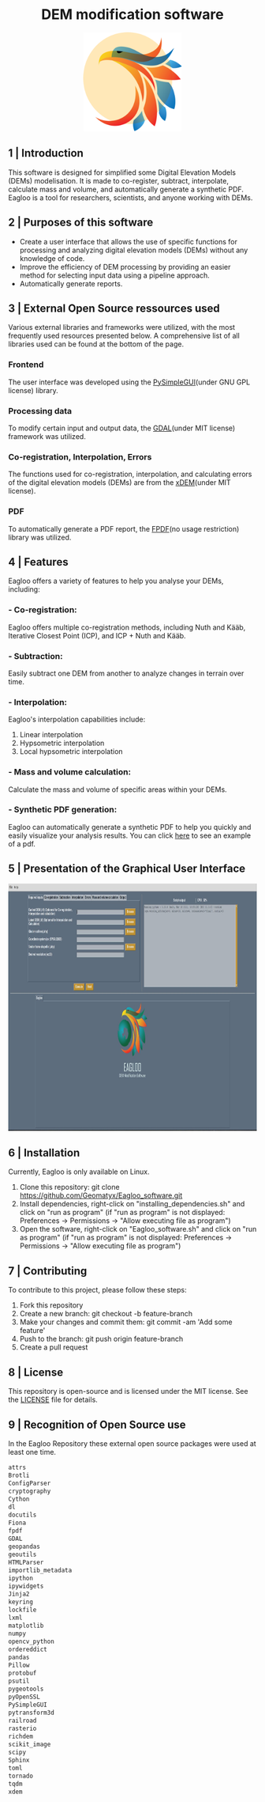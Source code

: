 <head>
  <link rel="stylesheet" type="text/css" href="/styles_readme.css">
</head>

<h1 align="center">DEM modification software</h1>

<p align="center">
<img src="/Eagloo_frontend_functions/eagloo_logo.png" width="200px" height="200px" style="text-align:center;">
</p>

## 1 | Introduction
This software is designed for simplified some Digital Elevation Models (DEMs) modelisation. It is made to co-register, subtract, interpolate, calculate mass and volume, and automatically generate a synthetic PDF. Eagloo is a tool for researchers, scientists, and anyone working with DEMs.

## 2 | Purposes of this software  
- Create a user interface that allows the use of specific functions for processing and analyzing digital elevation models (DEMs) without any knowledge of code.
- Improve the efficiency of DEM processing by providing an easier method for selecting input data using a pipeline approach.
- Automatically generate reports.

## 3 | External Open Source ressources used
Various external libraries and frameworks were utilized, with the most frequently used resources presented below. A comprehensive list of all libraries used can be found at the bottom of the page.

### Frontend
The user interface was developed using the [PySimpleGUI](https://www.pysimplegui.org/en/latest/)(under GNU GPL license) library.

### Processing data
To modify certain input and output data, the [GDAL](https://github.com/OSGeo/gdal)(under MIT license) framework was utilized.

### Co-registration, Interpolation, Errors
The functions used for co-registration, interpolation, and calculating errors of the digital elevation models (DEMs) are from the [xDEM](https://github.com/GlacioHack/xdem)(under MIT license).

### PDF 
To automatically generate a PDF report, the [FPDF](http://www.fpdf.org/)(no usage restriction) library was utilized. 

## 4 | Features
Eagloo offers a variety of features to help you analyse your DEMs, including:

### - Co-registration: 
Eagloo offers multiple co-registration methods, including Nuth and Kääb, Iterative Closest Point (ICP), and ICP + Nuth and Kääb.

### - Subtraction: 
Easily subtract one DEM from another to analyze changes in terrain over time.

### - Interpolation: 
Eagloo's interpolation capabilities include:
  1. Linear interpolation
  2. Hypsometric interpolation
  3. Local hypsometric interpolation

### - Mass and volume calculation: 
Calculate the mass and volume of specific areas within your DEMs.

### - Synthetic PDF generation: 
Eagloo can automatically generate a synthetic PDF to help you quickly and easily visualize your analysis results.
You can click [here](/Eagloo_frontend_functions/github_assets/example_report_2013_2017_nuth_kaab.pdf) to see an example of a pdf.

## 5 | Presentation of the Graphical User Interface
<p align="center">
<img src="/Eagloo_frontend_functions/github_assets/eagloo_frontend.jpg" height="500px" style="text-align:center;">
</p>

## 6 | Installation
Currently, Eagloo is only available on Linux.
  1. Clone this repository: git clone https://github.com/Geomatyx/Eagloo_software.git
  2. Install dependencies, right-click on "installing_dependencies.sh" and click on "run as program" (if "run as program" is not displayed: Preferences -> Permissions -> "Allow executing file as program")
  3. Open the software, right-click on "Eagloo_software.sh" and click on "run as program" (if "run as program" is not displayed: Preferences -> Permissions -> "Allow executing file as program")

## 7 | Contributing
To contribute to this project, please follow these steps:

  1. Fork this repository
  2. Create a new branch: git checkout -b feature-branch
  3. Make your changes and commit them: git commit -am 'Add some feature'
  4. Push to the branch: git push origin feature-branch
  5. Create a pull request 

## 8 | License
This repository is open-source and is licensed under the MIT license. See the [LICENSE](/LICENSE) file for details.

## 9 | Recognition of Open Source use

In the Eagloo Repository these external open source packages were used at least one time. 

    
    attrs
    Brotli
    ConfigParser
    cryptography
    Cython
    dl
    docutils
    Fiona
    fpdf
    GDAL
    geopandas
    geoutils
    HTMLParser
    importlib_metadata
    ipython
    ipywidgets
    Jinja2
    keyring
    lockfile
    lxml
    matplotlib
    numpy
    opencv_python
    ordereddict
    pandas
    Pillow
    protobuf
    psutil
    pygeotools
    pyOpenSSL
    PySimpleGUI
    pytransform3d
    railroad
    rasterio
    richdem
    scikit_image
    scipy
    Sphinx
    toml
    tornado
    tqdm
    xdem









